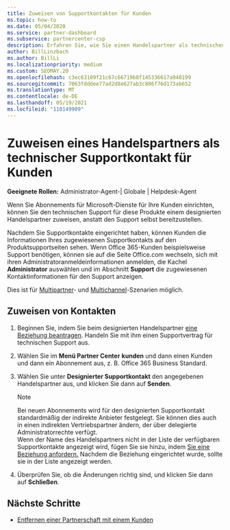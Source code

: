 ```yaml
---
title: Zuweisen von Supportkontakten für Kunden
ms.topic: how-to
ms.date: 05/04/2020
ms.service: partner-dashboard
ms.subservice: partnercenter-csp
description: Erfahren Sie, wie Sie einen Handelspartner als technischen Supportkontakt für Kunden zuweisen, die Abonnements für Microsoft-Dienste haben.
author: BillLinzbach
ms.author: BillLi
ms.localizationpriority: medium
ms.custom: SEOMAY.20
ms.openlocfilehash: c3ec63109f21c67c66719b8f145336617a948199
ms.sourcegitcommit: 7063fdddee77ad2d8e627ab3c806f76d173ab652
ms.translationtype: MT
ms.contentlocale: de-DE
ms.lasthandoff: 05/19/2021
ms.locfileid: "110149909"
---
```

# <a name="assign-a-reseller-as-a-technical-support-contact-for-customers"></a>Zuweisen eines Handelspartners als technischer Supportkontakt für Kunden

**Geeignete Rollen:** Administrator-Agent-| Globale | Helpdesk-Agent


Wenn Sie Abonnements für Microsoft-Dienste für Ihre Kunden einrichten, können Sie den technischen Support für diese Produkte einem designierten Handelspartner zuweisen, anstatt den Support selbst bereitzustellen.

Nachdem Sie Supportkontakte eingerichtet haben, können Kunden die Informationen Ihres zugewiesenen Supportkontakts auf den Produktsupportseiten sehen. Wenn Office 365-Kunden beispielsweise Support benötigen, können sie auf die Seite Office.com wechseln, sich mit ihren Administratoranmeldeinformationen anmelden, die Kachel **Administrator** auswählen und im Abschnitt **Support** die zugewiesenen Kontaktinformationen für den Support anzeigen.

Dies ist für [Multipartner](multipartner.md)- und [Multichannel](multichannel.md)-Szenarien möglich. 


## <a name="assign-contacts"></a>Zuweisen von Kontakten

1. Beginnen Sie, indem Sie beim designierten Handelspartner [eine Beziehung beantragen](request-a-relationship-with-a-customer.md). Handeln Sie mit ihm einen Supportvertrag für technischen Support aus.

2. Wählen Sie im **Menü Partner Center** **kunden** und dann einen Kunden und dann ein Abonnement aus, z. B. Office 365 Business Standard.

3. Wählen Sie unter **Designierter Supportkontakt** den angegebenen Handelspartner aus, und klicken Sie dann auf **Senden**. 

      >[!NOTE]  
      >Bei neuen Abonnements wird für den designierten Supportkontakt standardmäßig der indirekte Anbieter festgelegt. Sie können dies auch in einen indirekten Vertriebspartner ändern, der über delegierte Administratorrechte verfügt.    
    >Wenn der Name des Handelspartners nicht in der Liste der verfügbaren Supportkontakte angezeigt wird, fügen Sie sie hinzu, indem [Sie eine Beziehung anfordern.](request-a-relationship-with-a-customer.md) Nachdem die Beziehung eingerichtet wurde, sollte sie in der Liste angezeigt werden.  

4. Überprüfen Sie, ob die Änderungen richtig sind, und klicken Sie dann auf **Schließen**.

## <a name="next-steps"></a>Nächste Schritte

- [Entfernen einer Partnerschaft mit einem Kunden](remove-a-relationship.md)
